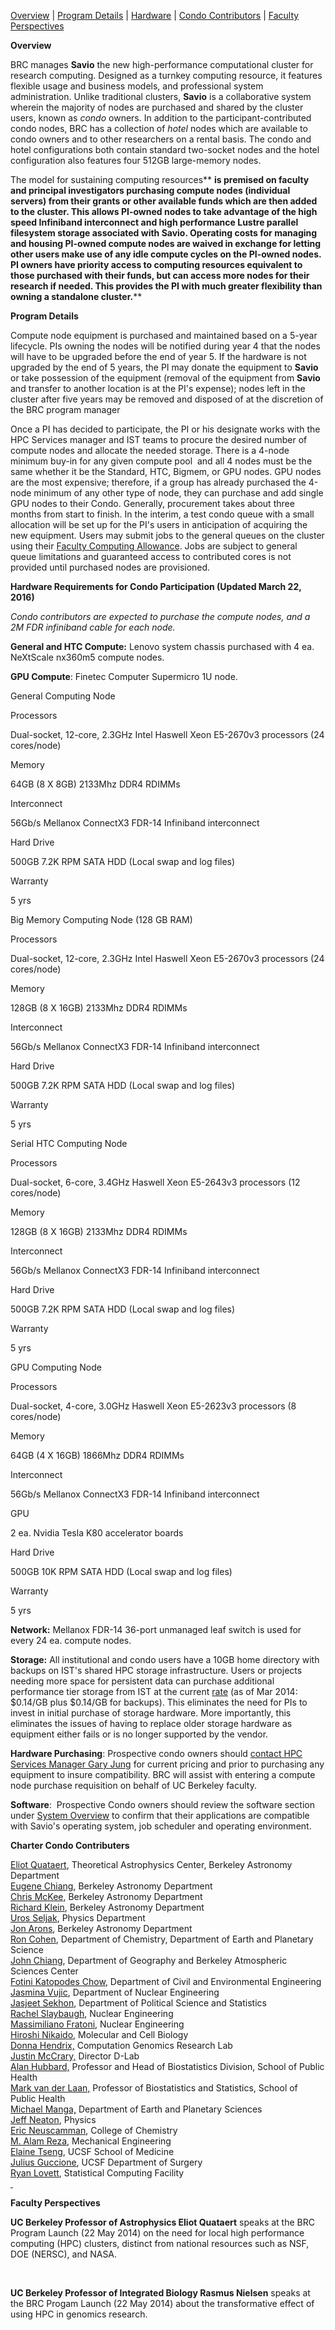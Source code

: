 [Overview](#Overview) | [Program Details](#Program%20Details) |
[Hardware](#Hardware) | [Condo Contributors](#Condo%20Contributors)
| [Faculty Perspectives](#FacultyPerspectives)

**[]()**

**Overview**

BRC manages **Savio** the new high-performance computational cluster for
research computing. Designed as a turnkey computing resource, it
features flexible usage and business models, and professional system
administration. Unlike traditional clusters, **Savio** is a
collaborative system wherein the majority of nodes are purchased and
shared by the cluster users, known as *condo* owners. In addition to the
participant-contributed condo nodes, BRC has a collection
of *hotel* nodes which are available to condo owners and to other
researchers on a rental basis. The condo and hotel configurations
both contain standard two-socket nodes and the hotel configuration also
features four 512GB large-memory nodes.

The model for sustaining computing resources** **is premised on faculty
and principal investigators purchasing compute nodes (individual
servers) from their grants or other available funds which are then added
to the cluster. This allows PI-owned nodes to take advantage of the high
speed Infiniband interconnect and high performance Lustre parallel
filesystem storage associated with **Savio**. Operating costs for
managing and housing PI-owned compute nodes are waived in exchange for
letting other users make use of any idle compute cycles on the PI-owned
nodes. PI owners have priority access to computing resources equivalent
to those purchased with their funds, but can access more nodes for their
research if needed. This provides the PI with much greater flexibility
than owning a standalone cluster.******[]()******

******Program Details******

Compute node equipment is purchased and maintained based on a 5-year
lifecycle. PIs owning the nodes will be notified during year 4 that the
nodes will have to be upgraded before the end of year 5. If the hardware
is not upgraded by the end of 5 years, the PI may donate the equipment
to **Savio** or take possession of the equipment (removal of the
equipment from **Savio** and transfer to another location is at the PI's
expense); nodes left in the cluster after five years may be removed and
disposed of at the discretion of the BRC program manager

Once a PI has decided to participate, the PI or his designate works with
the HPC Services manager and IST teams to procure the desired number of
compute nodes and allocate the needed storage. There is a 4-node minimum
buy-in for any given compute pool  and all 4 nodes must be the same
whether it be the Standard, HTC, Bigmem, or GPU nodes. GPU nodes are the
most expensive; therefore, if a group has already purchased the 4-node
minimum of any other type of node, they can purchase and add single GPU
nodes to their Condo. Generally, procurement takes about three months
from start to finish. In the interim, a test condo queue with a small
allocation will be set up for the PI's users in anticipation of
acquiring the new equipment. Users may submit jobs to the general queues
on the cluster using their [Faculty Computing
Allowance](http://research-it.berkeley.edu/services/high-performance-computing/faculty-computing-allowance).
Jobs are subject to general queue limitations and guaranteed access to
contributed cores is not provided until purchased nodes are
provisioned.[]()

******Hardware Requirements for Condo Participation (Updated March 22,
2016)******

*Condo contributors are expected to purchase the compute nodes, and a 2M
FDR infiniband cable for each node.*

**General and HTC Compute:** Lenovo system chassis purchased with 4 ea.
NeXtScale nx360m5 compute nodes.

**GPU Compute**: Finetec Computer Supermicro 1U node.

General Computing Node

Processors

Dual-socket, 12-core, 2.3GHz Intel Haswell Xeon E5-2670v3 processors (24
cores/node)

Memory

64GB (8 X 8GB) 2133Mhz DDR4 RDIMMs

Interconnect

56Gb/s Mellanox ConnectX3 FDR-14 Infiniband interconnect

Hard Drive

500GB 7.2K RPM SATA HDD (Local swap and log files)

Warranty

5 yrs

Big Memory Computing Node (128 GB RAM)

Processors

Dual-socket, 12-core, 2.3GHz Intel Haswell Xeon E5-2670v3 processors (24
cores/node)

Memory

128GB (8 X 16GB) 2133Mhz DDR4 RDIMMs

Interconnect

56Gb/s Mellanox ConnectX3 FDR-14 Infiniband interconnect

Hard Drive

500GB 7.2K RPM SATA HDD (Local swap and log files)

Warranty

5 yrs

Serial HTC Computing Node

Processors

Dual-socket, 6-core, 3.4GHz Haswell Xeon E5-2643v3 processors (12
cores/node)

Memory

128GB (8 X 16GB) 2133Mhz DDR4 RDIMMs

Interconnect

56Gb/s Mellanox ConnectX3 FDR-14 Infiniband interconnect

Hard Drive

500GB 7.2K RPM SATA HDD (Local swap and log files)

Warranty

5 yrs

GPU Computing Node

Processors

Dual-socket, 4-core, 3.0GHz Haswell Xeon E5-2623v3 processors (8
cores/node)

Memory

64GB (4 X 16GB) 1866Mhz DDR4 RDIMMs

Interconnect

56Gb/s Mellanox ConnectX3 FDR-14 Infiniband interconnect

GPU

2 ea. Nvidia Tesla K80 accelerator boards

Hard Drive

500GB 10K RPM SATA HDD (Local swap and log files)

Warranty

5 yrs

**Network:** Mellanox FDR-14 36-port unmanaged leaf switch is used for
every 24 ea. compute nodes.

**Storage:** All institutional and condo users have a 10GB home
directory with backups on IST's shared HPC storage infrastructure. Users
or projects needing more space for persistent data can purchase
additional performance tier storage from IST at the
current [rate](https://ist.berkeley.edu/services/is/san) (as of Mar
2014: $0.14/GB plus $0.14/GB for backups). This eliminates the need for
PIs to invest in initial purchase of storage hardware. More importantly,
this eliminates the issues of having to replace older storage hardware
as equipment either fails or is no longer supported by the vendor. 

**Hardware Purchasing**: Prospective condo owners should [contact HPC
Services Manager Gary
Jung](mailto:gmjung@berkeley.edu?subject=Inquiry%20regarding%20BRC%20Condo%20participation)
for current pricing and prior to purchasing any equipment to insure
compatibility. BRC will assist with entering a compute node purchase
requisition on behalf of UC Berkeley faculty.

**Software**:  Prospective Condo owners should review the software
section under [System
Overview](http://research-it.berkeley.edu/services/high-performance-computing/system-overview)
to confirm that their applications are compatible with Savio's operating
system, job scheduler and operating environment.

**[]()Charter Condo Contributers**

[Eliot
Quataert](http://astro.berkeley.edu/faculty-profile/eliot-quataert),
Theoretical Astrophysics Center, Berkeley Astronomy Department  
[Eugene
Chiang](http://astro.berkeley.edu/faculty-profile/eugene-chiang),
Berkeley Astronomy Department  
[Chris McKee](http://astro.berkeley.edu/faculty-profile/chris-mckee),
Berkeley Astronomy Department  
[Richard
Klein](http://astro.berkeley.edu/faculty-profile/richard-klein),
Berkeley Astronomy Department  
[Uros
Seljak](http://physics.berkeley.edu/?textonly=0&option=com_dept_management&Itemid=312&task=view&id=3319),
Physics Department  
[Jon Arons](http://astro.berkeley.edu/faculty-profile/jon-arons),
Berkeley Astronomy Department  
[Ron Cohen](http://chem.berkeley.edu/faculty/cohen/index.php),
Department of Chemistry, Department of Earth and Planetary Science  
[John Chiang](http://climate.geog.berkeley.edu/~jchiang/Lab/Home.html),
Department of Geography and Berkeley Atmospheric Sciences Center  
[Fotini Katopodes
Chow](http://www.ce.berkeley.edu/people/faculty/Chow?destination=people%2Ffaculty%2FChow),
Department of Civil and Environmental Engineering  
[Jasmina Vujic](http://www.nuc.berkeley.edu/people/jasmina_vujic),
Department of Nuclear Engineering  
[Jasjeet Sekhon](http://sekhon.berkeley.edu/), Department of Political
Science and Statistics  
[Rachel Slaybaugh](http://www.nuc.berkeley.edu/people/rachel-slaybaugh),
Nuclear Engineering  
[Massimiliano
Fratoni](http://www.nuc.berkeley.edu/people/massimiliano_fratoni),
Nuclear Engineering  
[Hiroshi Nikaido,](http://mcb.berkeley.edu/faculty/all/nikaidoh)
Molecular and Cell Biology  
[Donna Hendrix,](http://qb3.berkeley.edu/administration/) Computation
Genomics Research Lab  
[Justin
McCrary,](http://dlab.berkeley.edu/people/justin-mccrary-faculty-director)
Director D-Lab  
[Alan Hubbard,](http://hubbard.berkeley.edu/) Professor and Head of
Biostatistics Division, School of Public Health  
[Mark van der Laan,](https://www.stat.berkeley.edu/~laan/) Professor of
Biostatistics and Statistics, School of Public Health  
[Michael Manga,](http://seismo.berkeley.edu/~manga/) Department of Earth
and Planetary Sciences  
[Jeff
Neaton](http://physics.berkeley.edu/people/faculty/jeffrey-neaton),
Physics  
[Eric
Neuscamman](http://chemistry.berkeley.edu/faculty/chem/neuscamman),
College of Chemistry  
[M. Alam Reza](http://www.me.berkeley.edu/people/faculty/m-reza-alam),
Mechanical Engineering  
[Elaine Tseng](http://profiles.ucsf.edu/elaine.tseng), UCSF School of
Medicine  
[Julius
Guccione](http://www.surgery.ucsf.edu/faculty/adult-cardiothoracic-surgery/julius-m-guccione,-jr,-phd.aspx),
UCSF Department of Surgery  
[Ryan Lovett](http://statistics.berkeley.edu/ryan-lovett), Statistical
Computing Facility  
[ ]()

**Faculty Perspectives**

**UC Berkeley Professor of Astrophysics Eliot Quataert** speaks at the
BRC Program Launch (22 May 2014) on the need for local high performance
computing (HPC) clusters, distinct from national resources such as NSF,
DOE (NERSC), and NASA.

 

**UC Berkeley Professor of Integrated Biology Rasmus Nielsen** speaks at
the BRC Progam Launch (22 May 2014) about the transformative effect of
using HPC in genomics research.

 

 

